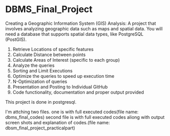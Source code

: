 # DBMS_Final_Project

Creating a Geographic Information System (GIS) Analysis: A project that involves 
analyzing geographic data such as maps and spatial data. You will need a 
database that supports spatial data types, like PostgreSQL (PostGIS).

1. Retrieve Locations of specific features 
2. Calculate Distance between points 
3. Calculate Areas of Interest (specific to each group) 
4. Analyze the queries 
5. Sorting and Limit Executions 
6. Optimize the queries to speed up execution time 
7. N-Optimization of queries 
8. Presentation and Posting to Individual GitHub 
9. Code functionality, documentation and proper output provided 


This project is done in postgresql.

I'm attching two files. 
one is with full executed codes(file name: dbms_final_codes)
second file is with full executed codes aliong with output screen shots and explanation of codes.(file name: dbsm_final_project_practicalpart)
